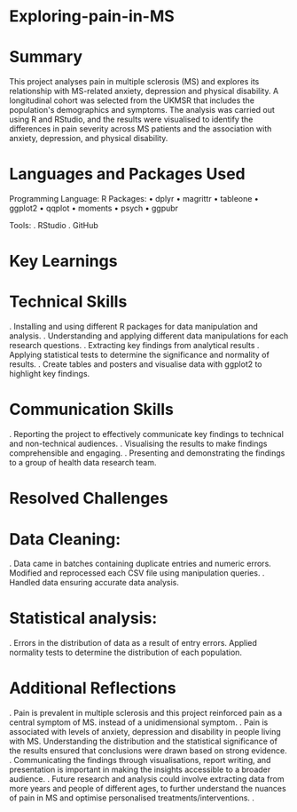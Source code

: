 # Exploring-pain-in-MS

# Summary
This project analyses pain in multiple sclerosis (MS) and explores its relationship with MS-related anxiety, depression and physical disability. A longitudinal cohort was selected from the UKMSR that includes the population's demographics and symptoms. The analysis was carried out using R and RStudio, and the results were visualised to identify the differences in pain severity across MS patients and the association with anxiety, depression, and physical disability. 
# Languages and Packages Used
Programming Language: R
Packages:
•	dplyr
•	magrittr
•	tableone
•	ggplot2
•	qqplot
•	moments
•	psych
•	ggpubr

Tools:
. RStudio
. GitHub

# Key Learnings
# Technical Skills
 . Installing and using different R packages for data manipulation and analysis.
 . Understanding and applying different data manipulations for each research questions. 
 . Extracting key findings from analytical results
 . Applying statistical tests to determine the significance and normality of results.
 . Create tables and posters and visualise data with ggplot2 to highlight key findings. 
# Communication Skills
  . Reporting the project to effectively communicate key findings to technical and non-technical audiences. 
  . Visualising the results to make findings comprehensible and engaging. 
  . Presenting and demonstrating the findings to a group of health data research team. 
# Resolved Challenges
# Data Cleaning:
 . Data came in batches containing duplicate entries and numeric errors. Modified and reprocessed each CSV file using manipulation queries. 
  . Handled data ensuring accurate data analysis.
# Statistical analysis:
 . Errors in the distribution of data as a result of entry errors. Applied normality tests to determine the distribution of each population.

 # Additional Reflections
 . Pain is prevalent in multiple sclerosis and this project reinforced pain as a central symptom of MS. instead of a unidimensional symptom. 
 . Pain is associated with levels of anxiety, depression and disability in people living with MS. Understanding the distribution and the statistical significance of the results ensured that conclusions were drawn based on strong evidence.
 . Communicating the findings through visualisations, report writing, and presentation is important in making the insights accessible to a broader audience. 
 . Future research and analysis could involve extracting data from more years and people of different ages, to further understand the nuances of pain in MS and optimise personalised treatments/interventions. 
 . 




